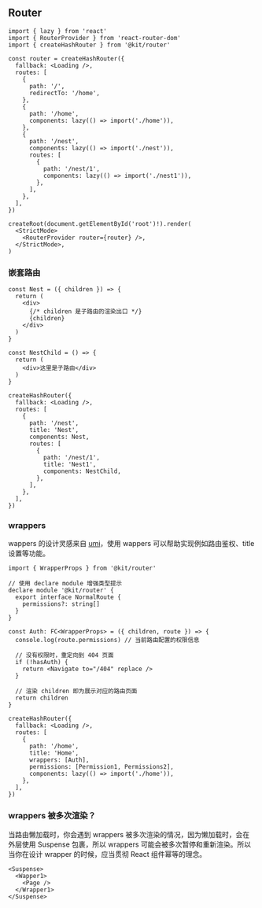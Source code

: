## Router

```tsx
import { lazy } from 'react'
import { RouterProvider } from 'react-router-dom'
import { createHashRouter } from '@kit/router'

const router = createHashRouter({
  fallback: <Loading />,
  routes: [
    {
      path: '/',
      redirectTo: '/home',
    },
    {
      path: '/home',
      components: lazy(() => import('./home')),
    },
    {
      path: '/nest',
      components: lazy(() => import('./nest')),
      routes: [
        {
          path: '/nest/1',
          components: lazy(() => import('./nest1')),
        },
      ],
    },
  ],
})

createRoot(document.getElementById('root')!).render(
  <StrictMode>
    <RouterProvider router={router} />,
  </StrictMode>,
)
```

### 嵌套路由

```tsx
const Nest = ({ children }) => {
  return (
    <div>
      {/* children 是子路由的渲染出口 */}
      {children}
    </div>
  )
}

const NestChild = () => {
  return (
    <div>这里是子路由</div>
  )
}

createHashRouter({
  fallback: <Loading />,
  routes: [
    {
      path: '/nest',
      title: 'Nest',
      components: Nest,
      routes: [
        {
          path: '/nest/1',
          title: 'Nest1',
          components: NestChild,
        },
      ],
    },
  ],
})
```

### wrappers

wappers 的设计灵感来自 [umi](https://umijs.org/docs/guides/routes#wrappers)，使用 wappers 可以帮助实现例如路由鉴权、title 设置等功能。

```tsx
import { WrapperProps } from '@kit/router'

// 使用 declare module 增强类型提示
declare module '@kit/router' {
  export interface NormalRoute {
    permissions?: string[]
  }
}

const Auth: FC<WrapperProps> = ({ children, route }) => {
  console.log(route.permissions) // 当前路由配置的权限信息
  
  // 没有权限时，重定向到 404 页面
  if (!hasAuth) {
    return <Navigate to="/404" replace />
  }
  
  // 渲染 children 即为展示对应的路由页面
  return children
}

createHashRouter({
  fallback: <Loading />,
  routes: [
    {
      path: '/home',
      title: 'Home',
      wrappers: [Auth],
      permissions: [Permission1, Permissions2],
      components: lazy(() => import('./home')),
    },
  ],
})
```

### wrappers 被多次渲染？

当路由懒加载时，你会遇到 wrappers 被多次渲染的情况，因为懒加载时，会在外层使用 Suspense 包裹，所以 wrappers 可能会被多次暂停和重新渲染。所以当你在设计 wrapper 的时候，应当贯彻 React 组件幂等的理念。

```
<Suspense>
  <Wapper1>
    <Page />
  </Wrapper1>
</Suspense>
```


